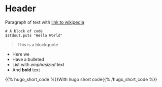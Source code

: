 # Header

Paragraph of text with [link to wikipedia][1]

```
# A block of code
$stdout.puts "Hello World"
```

> This is a blockquote

* Here we
* Have a bulleted
* List with _emphasized_ text
* And **bold** text

[1]:https://wikipedia.org

{{% hugo_short_code %}}With hugo short code{{% /hugo_short_code %}}
